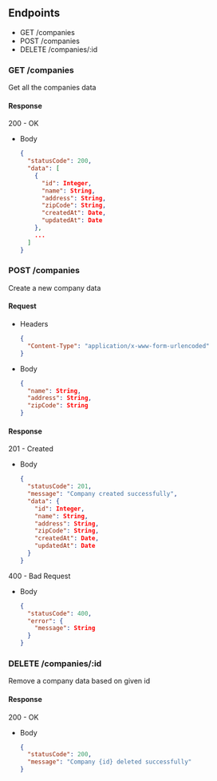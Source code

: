 ## Endpoints

- GET /companies
- POST /companies
- DELETE /companies/:id

### GET /companies
Get all the companies data

#### Response
200 - OK

- Body
    ```json
    {
      "statusCode": 200,
      "data": [
        {
          "id": Integer,
          "name": String,
          "address": String,
          "zipCode": String,
          "createdAt": Date,
          "updatedAt": Date
        },
        ...
      ]
    }
    ```


### POST /companies
Create a new company data

#### Request
- Headers
    ```json
    {
      "Content-Type": "application/x-www-form-urlencoded"
    }
- Body
    ```json
    {
      "name": String,
      "address": String,
      "zipCode": String
    }
    ```
#### Response
201 - Created
- Body
    ```json
    {
      "statusCode": 201,
      "message": "Company created successfully",
      "data": {
        "id": Integer,
        "name": String,
        "address": String,
        "zipCode": String,
        "createdAt": Date,
        "updatedAt": Date
      }
    }
    ```

400 - Bad Request
- Body
    ```json
    {
      "statusCode": 400,
      "error": {
        "message": String
      }
    }
    ```

### DELETE /companies/:id
Remove a company data based on given id

#### Response
200 - OK
- Body
    ```json
    {
      "statusCode": 200,
      "message": "Company {id} deleted successfully"
    }
    ```
